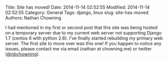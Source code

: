 Title: Site has moved!
Date: 2014-11-14 02:52:55
Modified: 2014-11-14 02:52:55
Category: General
Tags: django, linux
slug: site-has-moved
Authors: Nathan Chowning

I had mentioned in my first or second post that this site was being hosted on a temporary server due to my current web server not supporting Django 1.7 (centos 6 with python 2.6). I've finally started rebuilding my primary web server. The first site to move over was this one! If you happen to notice any issues, please contact me via email (nathan at chowning.me) or twitter ([@nbchowning](http://twitter.com/nbchowning/)).
